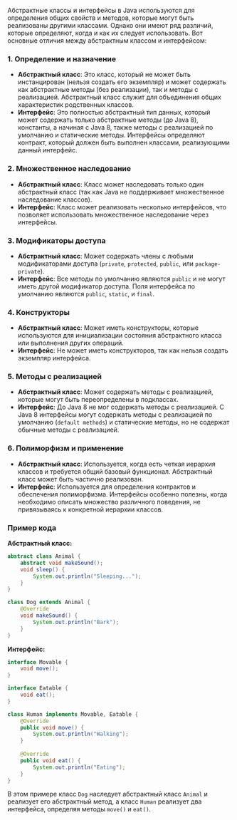 Абстрактные классы и интерфейсы в Java используются для определения общих свойств и методов, которые могут быть реализованы другими классами. Однако они имеют ряд различий, которые определяют, когда и как их следует использовать. Вот основные отличия между абстрактным классом и интерфейсом:

### 1. **Определение и назначение**
- **Абстрактный класс**: Это класс, который не может быть инстанцирован (нельзя создать его экземпляр) и может содержать как абстрактные методы (без реализации), так и методы с реализацией. Абстрактный класс служит для объединения общих характеристик родственных классов.
- **Интерфейс**: Это полностью абстрактный тип данных, который может содержать только абстрактные методы (до Java 8), константы, а начиная с Java 8, также методы с реализацией по умолчанию и статические методы. Интерфейсы определяют контракт, который должен быть выполнен классами, реализующими данный интерфейс.

### 2. **Множественное наследование**
- **Абстрактный класс**: Класс может наследовать только один абстрактный класс (так как Java не поддерживает множественное наследование классов).
- **Интерфейс**: Класс может реализовать несколько интерфейсов, что позволяет использовать множественное наследование через интерфейсы.

### 3. **Модификаторы доступа**
- **Абстрактный класс**: Может содержать члены с любыми модификаторами доступа (`private`, `protected`, `public`, или `package-private`).
- **Интерфейс**: Все методы по умолчанию являются `public` и не могут иметь другой модификатор доступа. Поля интерфейса по умолчанию являются `public`, `static`, и `final`.

### 4. **Конструкторы**
- **Абстрактный класс**: Может иметь конструкторы, которые используются для инициализации состояния абстрактного класса или выполнения других операций.
- **Интерфейс**: Не может иметь конструкторов, так как нельзя создать экземпляр интерфейса.

### 5. **Методы с реализацией**
- **Абстрактный класс**: Может содержать методы с реализацией, которые могут быть переопределены в подклассах.
- **Интерфейс**: До Java 8 не мог содержать методы с реализацией. С Java 8 интерфейсы могут содержать методы с реализацией по умолчанию (`default methods`) и статические методы, но не содержат обычные методы с реализацией.

### 6. **Полиморфизм и применение**
- **Абстрактный класс**: Используется, когда есть четкая иерархия классов и требуется общий базовый функционал. Абстрактный класс может быть частично реализован.
- **Интерфейс**: Используется для определения контрактов и обеспечения полиморфизма. Интерфейсы особенно полезны, когда необходимо описать множество различного поведения, не привязываясь к конкретной иерархии классов.

### Пример кода

**Абстрактный класс:**
```java
abstract class Animal {
    abstract void makeSound();
    void sleep() {
        System.out.println("Sleeping...");
    }
}

class Dog extends Animal {
    @Override
    void makeSound() {
        System.out.println("Bark");
    }
}
```

**Интерфейс:**
```java
interface Movable {
    void move();
}

interface Eatable {
    void eat();
}

class Human implements Movable, Eatable {
    @Override
    public void move() {
        System.out.println("Walking");
    }
    
    @Override
    public void eat() {
        System.out.println("Eating");
    }
}
```

В этом примере класс `Dog` наследует абстрактный класс `Animal` и реализует его абстрактный метод, а класс `Human` реализует два интерфейса, определяя методы `move()` и `eat()`.
